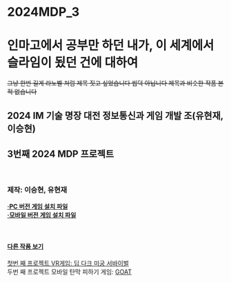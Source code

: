 # 2024MDP_3
 <h1>인마고에서 공부만 하던 내가, 이 세계에서 슬라임이 됬던 건에 대하여</h1>
 <del>그냥 한번 길게 라노벨 처럼 제목 짓고 싶었습니다 씹덕 아닙니다 제목과 비슷한 작품 본 적 없습니다</del>
  <h2>2024 IM 기술 명장 대전 정보통신과 게임 개발 조(유현재, 이승현)</h2>
 <h2>3번째 2024 MDP 프로젝트</h2> <br>
<h3>제작: 이승현, 유현재</h3>
<b><a href = "https://drive.google.com/file/d/1BcQYQ8IqyJkyMVPN7_f-zW4bOQAOTkr-/view?usp=sharing">&#183;PC 버전 게임 설치 파일</b><br>
<b><a href = "https://drive.google.com/file/d/1BdVeW5FaGh5MwqKKdYl88-LZkUtRAxv4/view?usp=sharing">&#183;모바일 버전 게임 설치 파일</b><br><br><br>
<h4>다른 작품 보기</h4>
 첫번 째 프로젝트 VR게임:
<A href = "https://github.com/leesh0829/2024MDP_1" target = "링크 방법" > 딥 다크 미궁 서바이벌 </A> <br>
 두번 째 프로젝트 모바일 탄막 피하기 게임:
<A href = "https://github.com/hyunjae0912/dodge_game" target = "링크 방법" > GOAT </A>
